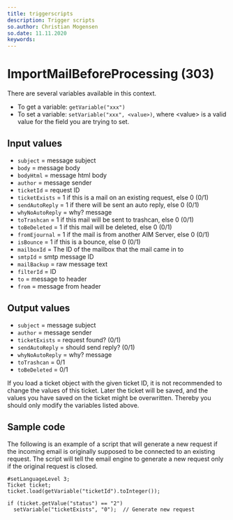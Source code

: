 ```yaml
---
title: triggerscripts
description: Trigger scripts
so.author: Christian Mogensen
so.date: 11.11.2020
keywords:
---
```


# ImportMailBeforeProcessing (303)

There are several variables available in this context.

* To get a variable: `getVariable("xxx")`
* To set a variable: `setVariable("xxx", <value>)`, where \<value> is a valid value for the field you are trying to set.

## Input values

* `subject` = message subject
* `body` = message body
* `bodyHtml` = message html body
* `author` = message sender
* `ticketId` = request ID
* `ticketExists` = 1 if this is a mail on an existing request, else 0 (0/1)
* `sendAutoReply` = 1 if there will be sent an auto reply, else 0 (0/1)
* `whyNoAutoReply` = why? message
* `toTrashcan` = 1 if this mail will be sent to trashcan, else 0 (0/1)
* `toBeDeleted` = 1 if this mail will be deleted, else 0 (0/1)
* `fromEjournal` = 1 if the mail is from another AIM Server, else 0 (0/1)
* `isBounce` = 1 if this is a bounce, else 0 (0/1)
* `mailboxId` = The ID of the mailbox that the mail came in to
* `smtpId` = smtp message ID
* `mailBackup` = raw message text
* `filterId` = ID
* `to` = message to header
* `from` = message from header

## Output values

* `subject` = message subject
* `author` = message sender
* `ticketExists` = request found? (0/1)
* `sendAutoReply` = should send reply? (0/1)
* `whyNoAutoReply` = why? message
* `toTrashcan` = 0/1
* `toBeDeleted` = 0/1

If you load a ticket object with the given ticket ID, it is not recommended to change the values of this ticket. Later the ticket will be saved, and the values you have saved on the ticket might be overwritten. Thereby you should only modify the variables listed above.

## Sample code

The following is an example of a script that will generate a new request if the incoming email is originally supposed to be connected to an existing request. The script will tell the email engine to generate a new request only if the original request is closed.

```crmscript
#setLanguageLevel 3;
Ticket ticket;
ticket.load(getVariable("ticketId").toInteger());

if (ticket.getValue("status") == "2")
  setVariable("ticketExists", "0");  // Generate new request
```
